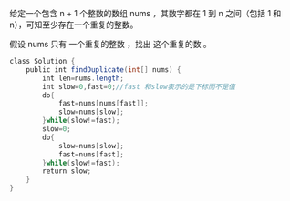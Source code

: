 给定一个包含 n + 1 个整数的数组 nums ，其数字都在 1 到 n 之间（包括 1 和 n），可知至少存在一个重复的整数。

假设 nums 只有 一个重复的整数 ，找出 这个重复的数 。


```java
class Solution {
    public int findDuplicate(int[] nums) {
        int len=nums.length;
        int slow=0,fast=0;//fast 和slow表示的是下标而不是值
        do{
            fast=nums[nums[fast]];
            slow=nums[slow];
        }while(slow!=fast);
        slow=0;
        do{
            slow=nums[slow];
            fast=nums[fast];
        }while(slow!=fast);
        return slow;
    }
}
```
